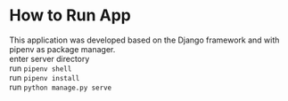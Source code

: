 # How to Run App
This application was developed based on the Django framework and with pipenv as package manager. \
enter server directory\
run `pipenv shell`\
run `pipenv install`\
run `python manage.py serve`
